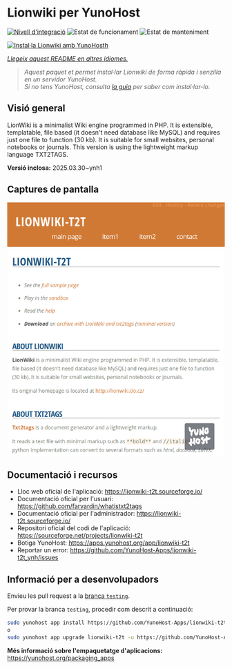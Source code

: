 <!--
N.B.: Aquest README ha estat generat automàticament per <https://github.com/YunoHost/apps/tree/master/tools/readme_generator>
NO s'ha de modificar manualment.
-->

# Lionwiki per YunoHost

[![Nivell d'integració](https://apps.yunohost.org/badge/integration/lionwiki-t2t)](https://ci-apps.yunohost.org/ci/apps/lionwiki-t2t/)
![Estat de funcionament](https://apps.yunohost.org/badge/state/lionwiki-t2t)
![Estat de manteniment](https://apps.yunohost.org/badge/maintained/lionwiki-t2t)

[![Instal·la Lionwiki amb YunoHosth](https://install-app.yunohost.org/install-with-yunohost.svg)](https://install-app.yunohost.org/?app=lionwiki-t2t)

*[Llegeix aquest README en altres idiomes.](./ALL_README.md)*

> *Aquest paquet et permet instal·lar Lionwiki de forma ràpida i senzilla en un servidor YunoHost.*  
> *Si no tens YunoHost, consulta [la guia](https://yunohost.org/install) per saber com instal·lar-lo.*

## Visió general

LionWiki is a minimalist Wiki engine programmed in PHP. It is extensible, templatable, file based (it doesn't need database like MySQL) and requires just one file to function (30 kb). It is suitable for small websites, personal notebooks or journals. This version is using the lightweight markup language TXT2TAGS.


**Versió inclosa:** 2025.03.30~ynh1

## Captures de pantalla

![Captures de pantalla de Lionwiki](./doc/screenshots/screenshot_lionwikit2t.png)

## Documentació i recursos

- Lloc web oficial de l'aplicació: <https://lionwiki-t2t.sourceforge.io/>
- Documentació oficial per l'usuari: <https://github.com/farvardin/whatistxt2tags>
- Documentació oficial per l'administrador: <https://lionwiki-t2t.sourceforge.io/>
- Repositori oficial del codi de l'aplicació: <https://sourceforge.net/projects/lionwiki-t2t>
- Botiga YunoHost: <https://apps.yunohost.org/app/lionwiki-t2t>
- Reportar un error: <https://github.com/YunoHost-Apps/lionwiki-t2t_ynh/issues>

## Informació per a desenvolupadors

Envieu les pull request a la [branca `testing`](https://github.com/YunoHost-Apps/lionwiki-t2t_ynh/tree/testing).

Per provar la branca `testing`, procedir com descrit a continuació:

```bash
sudo yunohost app install https://github.com/YunoHost-Apps/lionwiki-t2t_ynh/tree/testing --debug
o
sudo yunohost app upgrade lionwiki-t2t -u https://github.com/YunoHost-Apps/lionwiki-t2t_ynh/tree/testing --debug
```

**Més informació sobre l'empaquetatge d'aplicacions:** <https://yunohost.org/packaging_apps>
